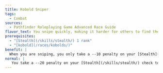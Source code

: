 ```yaml
---
title: Kobold Sniper
tags:
  - Combat
sources:
  - Pathfinder Roleplaying Game Advanced Race Guide
flavor_text: You snipe quickly, making it harder for others to find the location of your attack.
prerequisites:
  - "[Stealth](/skills/stealth/) 1 rank"
  - "[kobold](/races/kobolds/)"
benefit: |
  When you are sniping, you only take a --10 penalty on your [Stealth](/skills/stealth/) checks to stay hidden.
normal: |
   You take a --20 penalty on your [Stealth](/skills/stealth/) check to maintain your obscured location while sniping.
---
```


